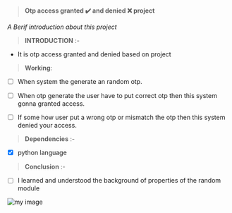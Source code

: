 > **Otp access granted ✔️ and denied ❌ project**

 *A Berif introduction about this project*
 
>  **INTRODUCTION** :-

- It is otp access granted and denied  based on project

> **Working**:

- [ ] When system  the generate  an random otp. 

- [ ] When otp generate the user have to put correct otp then this system gonna granted access.

- [ ] If some how  user put a wrong otp or mismatch the otp then this system denied your access.

> **Dependencies** :- 

- [x] python language

> **Conclusion** :-

- [ ] I learned and understood the background of properties of the random module

![my image](https://thumbs.dreamstime.com/b/access-granted-denied-signs-53432339.jpg)

